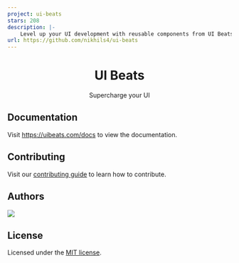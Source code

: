 ```yaml
---
project: ui-beats
stars: 208
description: |-
    Level up your UI development with reusable components from UI Beats, crafted with React, Typescript, Tailwind CSS, and Framer Motion.
url: https://github.com/nikhils4/ui-beats
---
```


<h1 align="center">UI Beats</h1>
<p align="center">
    Supercharge your UI
</p>

## Documentation

Visit https://uibeats.com/docs to view the documentation.

## Contributing

Visit our [contributing guide](https://www.uibeats.com/docs/getting-started/contribute) to learn how to
contribute.

## Authors

<a href="https://github.com/nikhils4/ui-beats/graphs/contributors">
  <img src="https://contrib.rocks/image?repo=nikhils4/ui-beats" />
</a>

## License

Licensed under the [MIT license](https://github.com/nikhils4/ui-beats/blob/main/LICENSE.md).

